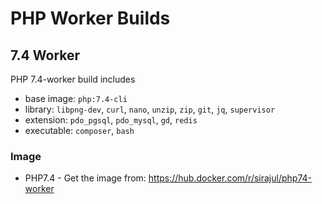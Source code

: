 # PHP Worker Builds

## 7.4 Worker
PHP 7.4-worker build includes
- base image: `php:7.4-cli`
- library: `libpng-dev`, `curl`, `nano`, `unzip`, `zip`, `git`, `jq`, `supervisor`
- extension: `pdo_pgsql`, `pdo_mysql`, `gd`, `redis`
- executable: `composer`, `bash`

### Image
- PHP7.4 - Get the image from: https://hub.docker.com/r/sirajul/php74-worker